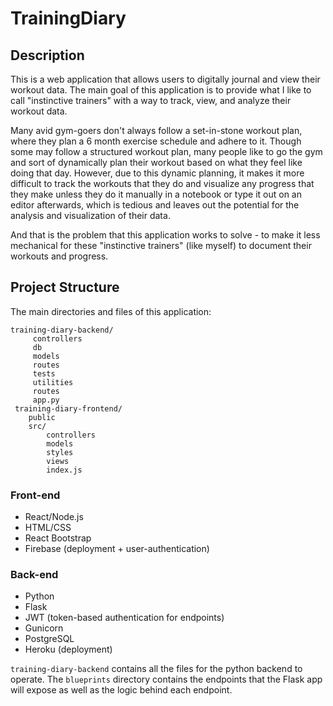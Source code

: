 # TrainingDiary

## Description
This is a web application that allows users to digitally journal and view their workout data. The main goal of this application is to provide what I like to call "instinctive trainers" with a way to track, view, and analyze their workout data.

Many avid gym-goers don't always follow a set-in-stone workout plan, where they plan a 6 month exercise schedule and adhere to it. Though some may follow a structured workout plan, many people like to go the gym and sort of dynamically plan their workout based on what they feel like doing that day. However, due to this dynamic planning, it makes it more difficult to track the workouts that they do and visualize any progress that they make unless they do it manually in a notebook or type it out on an editor afterwards, which is tedious and leaves out the potential for the analysis and visualization of their data.   

And that is the problem that this application works to solve - to make it less mechanical for these "instinctive trainers" (like myself) to document their workouts and progress.  

## Project Structure
The main directories and files of this application:

    training-diary-backend/
         controllers
         db
         models
         routes
         tests
         utilities
         routes
         app.py
     training-diary-frontend/
        public
        src/
            controllers
            models
            styles
            views
            index.js

### Front-end
- React/Node.js
- HTML/CSS
- React Bootstrap
- Firebase (deployment + user-authentication)

### Back-end
- Python
- Flask
- JWT (token-based authentication for endpoints)
- Gunicorn
- PostgreSQL
- Heroku (deployment)

`training-diary-backend` contains all the files for the python backend to operate. The `blueprints` directory contains the endpoints that the Flask app will expose as well as the logic behind each endpoint.
